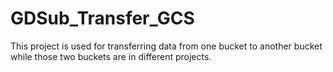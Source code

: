 # GDSub_Transfer_GCS
This project is used for transferring data from one bucket to another bucket while those two buckets are in different projects.
